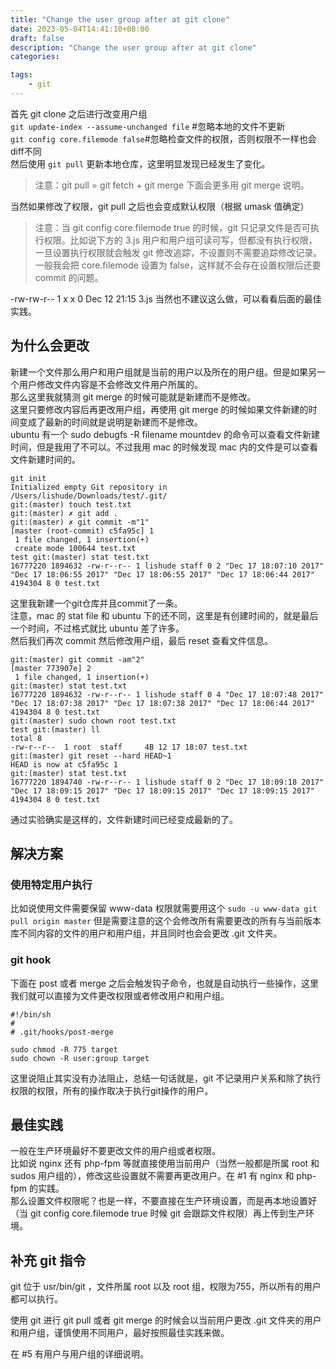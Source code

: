 ```yaml
---
title: "Change the user group after at git clone"
date: 2023-05-04T14:41:10+08:00
draft: false
description: "Change the user group after at git clone"
categories:

tags:
    - git
---
```

首先 git clone 之后进行改变用户组  
`git update-index --assume-unchanged file` #忽略本地的文件不更新  
`git config core.filemode false`#忽略检查文件的权限，否则权限不一样也会diff不同  
然后使用 `git pull` 更新本地仓库，这里明显发现已经发生了变化。  
> 注意：git pull = git fetch + git merge 下面会更多用 git merge 说明。

当然如果修改了权限，git pull 之后也会变成默认权限（根据 umask 值确定）

> 注意：当 git config core.filemode true 的时候，git 只记录文件是否可执行权限。比如说下方的 3.js 用户和用户组可读可写，但都没有执行权限，一旦设置执行权限就会触发 git 修改追踪，不设置则不需要追踪修改记录。一般我会把 core.filemode 设置为 false，这样就不会存在设置权限后还要 commit 的问题。

-rw-rw-r-- 1 x x 0 Dec 12 21:15 3.js
当然也不建议这么做，可以看看后面的最佳实践。

## 为什么会更改  
新建一个文件那么用户和用户组就是当前的用户以及所在的用户组。但是如果另一个用户修改文件内容是不会修改文件用户所属的。  
那么这里我就猜测 git merge 的时候可能就是新建而不是修改。  
这里只要修改内容后再更改用户组，再使用 git merge 的时候如果文件新建的时间变成了最新的时间就是说明是新建而不是修改。  
ubuntu 有一个 sudo debugfs -R filename mountdev 的命令可以查看文件新建时间，但是我用了不可以。不过我用 mac 的时候发现 mac 内的文件是可以查看文件新建时间的。
```shell
git init
Initialized empty Git repository in /Users/lishude/Downloads/test/.git/
git:(master) touch test.txt
git:(master) ✗ git add .
git:(master) ✗ git commit -m"1"
[master (root-commit) c5fa95c] 1
 1 file changed, 1 insertion(+)
 create mode 100644 test.txt
test git:(master) stat test.txt
16777220 1894632 -rw-r--r-- 1 lishude staff 0 2 "Dec 17 18:07:10 2017" "Dec 17 18:06:55 2017" "Dec 17 18:06:55 2017" "Dec 17 18:06:44 2017" 4194304 8 0 test.txt
```
这里我新建一个git仓库并且commit了一条。  
注意，mac 的 stat file 和 ubuntu 下的还不同，这里是有创建时间的，就是最后一个时间，不过格式就比 ubuntu 差了许多。  
然后我们再次 commit 然后修改用户组，最后 reset 查看文件信息。

```shell
git:(master) git commit -am"2"
[master 773907e] 2
 1 file changed, 1 insertion(+)
git:(master) stat test.txt
16777220 1894632 -rw-r--r-- 1 lishude staff 0 4 "Dec 17 18:07:48 2017" "Dec 17 18:07:38 2017" "Dec 17 18:07:38 2017" "Dec 17 18:06:44 2017" 4194304 8 0 test.txt
git:(master) sudo chown root test.txt
test git:(master) ll
total 8
-rw-r--r--  1 root  staff     4B 12 17 18:07 test.txt
git:(master) git reset --hard HEAD~1
HEAD is now at c5fa95c 1
git:(master) stat test.txt
16777220 1894740 -rw-r--r-- 1 lishude staff 0 2 "Dec 17 18:09:18 2017" "Dec 17 18:09:15 2017" "Dec 17 18:09:15 2017" "Dec 17 18:09:15 2017" 4194304 8 0 test.txt
```
通过实验确实是这样的，文件新建时间已经变成最新的了。  
## 解决方案
### 使用特定用户执行
比如说使用文件需要保留 www-data 权限就需要用这个
`sudo -u www-data git pull origin master`
但是需要注意的这个会修改所有需要更改的所有与当前版本库不同内容的文件的用户和用户组，并且同时也会会更改 .git 文件夹。

### git hook
下面在 post 或者 merge 之后会触发钩子命令，也就是自动执行一些操作，这里我们就可以直接为文件更改权限或者修改用户和用户组。
```shell
#!/bin/sh
#
# .git/hooks/post-merge

sudo chmod -R 775 target
sudo chown -R user:group target
```
这里说阻止其实没有办法阻止，总结一句话就是，git 不记录用户关系和除了执行权限的权限，所有的操作取决于执行git操作的用户。

## 最佳实践
一般在生产环境最好不要更改文件的用户组或者权限。  
比如说 nginx 还有 php-fpm 等就直接使用当前用户（当然一般都是所属 root 和 sudos 用户组的），修改这些设置就不需要再更改用户。在 #1 有 nginx 和 php-fpm 的实践。  
那么设置文件权限呢？也是一样，不要直接在生产环境设置，而是再本地设置好（当 git config core.filemode true 时候 git 会跟踪文件权限）再上传到生产环境。

## 补充 git 指令
git 位于 usr/bin/git ，文件所属 root 以及 root 组，权限为755，所以所有的用户都可以执行。

使用 git 进行 git pull 或者 git merge 的时候会以当前用户更改 .git 文件夹的用户和用户组，谨慎使用不同用户，最好按照最佳实践来做。

在 #5 有用户与用户组的详细说明。
